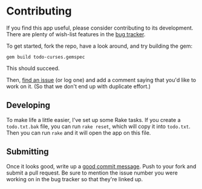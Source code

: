 # Contributing

If you find this app useful, please consider contributing to its
development. There are plenty of wish-list features in the
[bug tracker][bugtracker].

To get started, fork the repo, have a look around, and try building
the gem:

    gem build todo-curses.gemspec

This should succeed.

Then, [find an issue][bugtracker] (or log one) and add a comment saying that
you'd like to work on it.
(So that we don't end up with duplicate effort.)

## Developing

To make life a little easier, I've set up some Rake tasks.
If you create a `todo.txt.bak` file, you can run `rake reset`, which
will copy it into `todo.txt`. Then you can run `rake` and it will
open the app on this file.

## Submitting

Once it looks good, write up a [good commit message][commit].
Push to your fork and submit a pull request. Be sure to mention
the issue number you were working on in the bug tracker so that
they're linked up.

[bugtracker]: https://github.com/lorentrogers/jekylljournal/issues
[commit]: http://tbaggery.com/2008/04/19/a-note-about-git-commit-messages.html

